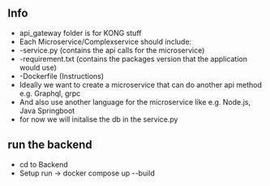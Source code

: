 ## Info
- api_gateway folder is for KONG stuff
- Each Microservice/Complexservice should include:
- -service.py (contains the api calls for the microservice)
- -requirement.txt (contains the packages version that the application would use)
- -Dockerfile (Instructions)
- Ideally we want to create a microservice that can do another api method e.g. Graphql, grpc
- And also use another language for the microservice like e.g. Node.js, Java Springboot
- for now we will initalise the db in the service.py

## run the backend
- cd to Backend
- Setup run -> docker compose up --build